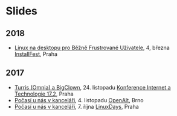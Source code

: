 # Slides

## 2018

- [Linux na desktopu pro Běžně Frustrované Uživatele](Slides/2018-installfest-linuxBFU.small.pdf), 4, března [InstallFest](https://installfest.cz/if18/), Praha

## 2017

- [Turris (Omnia) a BigClown](Slides/2017-it172-turris-bigclown.small.pdf), 24. listopadu [Konference Internet a Technologie 17.2](https://www.nic.cz/it17.2/), Praha
- [Počasí u nás v kanceláři](Slides/2017-openalt-omnia-bigclown.small.pdf), 4. listopadu [OpenAlt](https://openalt.cz/2017/), Brno
- [Počasí u nás v kanceláři](Slides/2017-linuxdays-omnia-bigclown.pdf), 7. října [LinuxDays](https://www.linuxdays.cz/2017/), Praha
